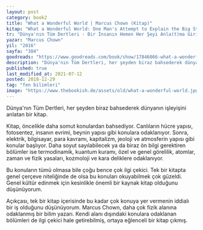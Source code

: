 ```yaml
---
layout: post  
category: book2  
title: "What a Wonderful World | Marcus Chown (Kitap)"  
kitap: "What a Wonderful World: One Man's Attempt to Explain the Big Stuff"  
tr: "Dünya'nın Tüm Dertleri - Bir İnsanın Hemen Her Şeyi Anla(t)ma Girişimi"  
yazar: "Marcus Chown"  
yil: "2016"  
sayfa: "384"  
goodreads: "https://www.goodreads.com/book/show/17846866-what-a-wonderful-world"
description: "Dünya'nın Tüm Dertleri, her şeyden biraz bahsederek dünyanın işleyişini anlatıyor. Yazar: Marcus Chown"
published: true
last_modified_at: 2021-07-12
posted: 2018-12-29
tag: "fen bilimleri"
image: "https://www.thebookish.de/assets/old/what-a-wonderful-world.jpg"
---
```


Dünya'nın Tüm Dertleri, her şeyden biraz bahsederek dünyanın işleyişini anlatan bir kitap. 

Kitap, öncelikle daha somut konulardan bahsediyor. Canlıların hücre yapısı, fotosentez, insanın evrimi, beynin yapısı gibi konulara odaklanıyor. Sonra, elektrik, bilgisayar, para kavramı, kapitalizm, jeoloji ve atmosferin yapısı gibi konular başlıyor. Daha soyut sayılabilecek ya da biraz ön bilgi gerektiren bölümler ise termodinamik, kuantum kuramı, özel ve genel görelilik, atomlar, zaman ve fizik yasaları, kozmoloji ve kara deliklere odaklanıyor.  
  
Bu konuların tümü olmasa bile çoğu bence çok ilgi çekici. Tek bir kitapta genel çerçeve niteliğinde de olsa bu konuları okuyabilmek çok güzeldi. Genel kültür edinmek için kesinlikle önemli bir kaynak kitap olduğunu düşünüyorum.  
  
Açıkçası, tek bir kitap içerisinde bu kadar çok konuya yer vermenin iddialı bir iş olduğunu düşünüyorum. Marcus Chown, daha çok fizik alanına odaklanmış bir bilim yazarı. Kendi alanı dışındaki konulara odaklanan bölümleri de ilgi çekici hale getirebilmiş, ortaya eğlenceli bir kitap çıkmış.  
 
